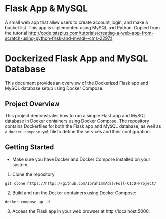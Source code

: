 # Flask App & MySQL
A small web app that allow users to create account, login, and make a bucket list.
This app is implemented using MySQL and Python. Copied from the tutorial http://code.tutsplus.com/tutorials/creating-a-web-app-from-scratch-using-python-flask-and-mysql--cms-22972
# Dockerized Flask App and MySQL Database

This document provides an overview of the Dockerized Flask app and MySQL database setup using Docker Compose.

## Project Overview

This project demonstrates how to run a simple Flask app and MySQL database in Docker containers using Docker Compose. The repository contains Dockerfiles for both the Flask app and MySQL database, as well as a `docker-compose.yml` file to define the services and their configuration.

## Getting Started
- Make sure you have Docker and Docker Compose installed on your system.

1. Clone the repository:

```
git clone https://https://github.com/IbrahimmAdel/Full-CICD-Project/
```

2. Build and run the Docker containers using Docker Compose:
```
docker-compose up -d
```
3. Access the Flask app in your web browser at http://localhost:5000.






